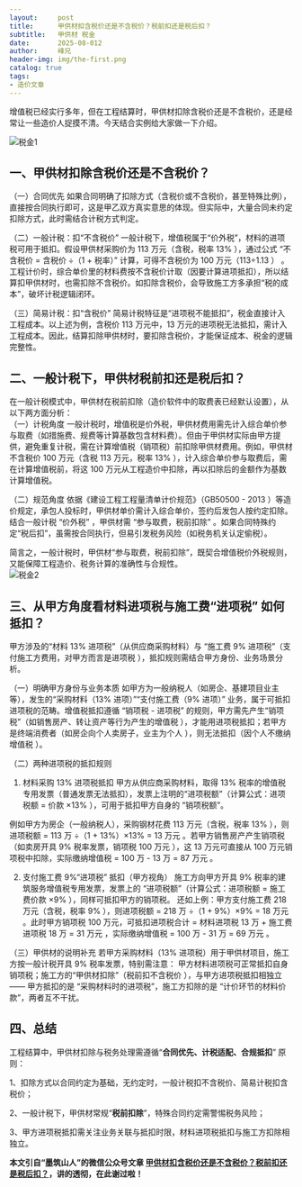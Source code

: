 ```yaml
---
layout:     post
title:      甲供材扣含税价还是不含税价？税前扣还是税后扣？
subtitle:   甲供材 税金
date:       2025-08-012
author:     峰兄
header-img: img/the-first.png
catalog: true
tags:
- 造价文章
---
```


增值税已经实行多年，但在工程结算时，甲供材扣除含税价还是不含税价，还是经常让一些造价人捉摸不清。今天结合实例给大家做一下介绍。  

  
![税金1](https://pic1.imgdb.cn/item/689aa89c58cb8da5c81bc02d.jpg)

## 一、甲供材扣除含税价还是不含税价？

（一）合同优先
如果合同明确了扣除方式（含税价或不含税价，甚至特殊比例），直接按合同执行即可，这是甲乙双方真实意思的体现。但实际中，大量合同未约定扣除方式，此时需结合计税方式判定。

（二）一般计税：扣“不含税价”
一般计税下，增值税属于“价外税”，材料的进项税可用于抵扣。假设甲供材采购价为 113 万元（含税，税率 13% ），通过公式 “不含税价 = 含税价 ÷（1 + 税率）” 计算，可得不含税价为 100 万元（113÷1.13 ） 。
工程计价时，综合单价里的材料费按不含税价计取（因要计算进项抵扣），所以结算扣甲供材时，也需扣除不含税价。如扣除含税价，会导致施工方多承担“税的成本”，破坏计税逻辑闭环。

（三）简易计税：扣“含税价”
简易计税特征是“进项税不能抵扣”，税金直接计入工程成本。以上述为例，含税价 113 万元中，13 万元的进项税无法抵扣，需计入工程成本。因此，结算扣除甲供材时，要扣除含税价，才能保证成本、税金的逻辑完整性。

## 二、一般计税下，甲供材税前扣还是税后扣？

在一般计税模式中，甲供材在税前扣除（造价软件中的取费表已经默认设置），从以下两方面分析：  
（一）计税角度
一般计税时，增值税是价外税，甲供材费用需先计入综合单价参与取费（如措施费、规费等计算基数包含材料费）。但由于甲供材实际由甲方提供，避免重复计税，需在计算增值税（销项税）前扣除甲供材费用。例如，甲供材不含税价 100 万元（含税 113 万元，税率 13% ），计入综合单价参与取费后，需在计算增值税前，将这 100 万元从工程造价中扣除，再以扣除后的金额作为基数计算增值税。

（二）规范角度
依据《建设工程工程量清单计价规范》（GB50500 - 2013 ）等造价规定，承包人投标时，甲供材单价需计入综合单价，签约后发包人按约定扣除。结合一般计税 “价外税” ，甲供材需 “参与取费，税前扣除” 。如果合同特殊约定“税后扣”，虽需按合同执行，但易引发税务风险（如税务机关认定偷税）。

简言之，一般计税时，甲供材“参与取费，税前扣除”，既契合增值税价外税规则，又能保障工程造价、税务计算的准确性与合规性。  
![税金2](https://pic1.imgdb.cn/item/689aa89c58cb8da5c81bc02f.jpg)

## 三、从甲方角度看材料进项税与施工费“进项税” 如何抵扣？

甲方涉及的“材料 13% 进项税”（从供应商采购材料）与 “施工费 9% 进项税”（支付施工方费用，对甲方而言是进项税 ），抵扣规则需结合甲方身份、业务场景分析。

（一）明确甲方身份与业务本质
如甲方为一般纳税人（如房企、基建项目业主等），发生的“采购材料（13% 进项）”“支付施工费（9% 进项）” 业务，属于可抵扣进项税的范畴。增值税抵扣遵循 “销项税 - 进项税” 的规则，甲方需先产生“销项税”（如销售房产、转让资产等行为产生的增值税 ），才能用进项税抵扣；若甲方是终端消费者（如房企向个人卖房子，业主为个人 ），则无法抵扣（因个人不缴纳增值税 ）。

（二）两种进项税的抵扣规则

1. 材料采购 13% 进项税抵扣
   甲方从供应商采购材料，取得 13% 税率的增值税专用发票（普通发票无法抵扣），发票上注明的“进项税额”（计算公式：进项税额 = 价款 ×13% ），可用于抵扣甲方自身的 “销项税额”。

  例如甲方为房企（一般纳税人），采购钢材花费 113 万元（含税，税率 13% ），则进项税额 = 113 万 ÷（1 + 13%）×13% = 13 万元 。若甲方销售房产产生销项税（如卖房开具 9% 税率发票，销项税 100 万元 ），这 13 万元可直接从 100 万元销项税中扣除，实际缴纳增值税 = 100 万 - 13 万 = 87 万元 。

2. 支付施工费 9%“进项税” 抵扣（甲方视角）
   施工方向甲方开具 9% 税率的建筑服务增值税专用发票，发票上的 “进项税额”（计算公式：进项税额 = 施工费价款 ×9% ），同样可抵扣甲方的销项税。
   还如上例：甲方支付施工费 218 万元（含税，税率 9% ），则进项税额 = 218 万 ÷（1 + 9%）×9% = 18 万元 。此时甲方销项税 100 万元，可抵扣进项税合计 = 材料进项税 13 万 + 施工费进项税 18 万 = 31 万元 ，实际缴纳增值税 = 100 万 - 31 万 = 69 万元 。

（三）甲供材的说明补充
若甲方采购材料（13% 进项税）用于甲供材项目，施工方按一般计税开具 9% 税率发票，特别需注意：
甲方材料进项税可正常抵扣自身销项税；施工方的“甲供材扣除”（税前扣不含税价 ），与甲方进项税抵扣相独立—— 甲方抵扣的是 “采购材料时的进项税”，施工方扣除的是 “计价环节的材料价款”，两者互不干扰。

## 四、总结

工程结算中，甲供材扣除与税务处理需遵循“**合同优先、计税适配、合规抵扣**” 原则：

1、扣除方式以合同约定为基础，无约定时，一般计税扣不含税价、简易计税扣含税价；

2、一般计税下，甲供材常规“**税前扣除**”，特殊合同约定需警惕税务风险；

3、甲方进项税抵扣需关注业务关联与抵扣时限，材料进项税抵扣与施工方扣除相独立。  


**本文引自“墨筑山人”的微信公众号文章
[甲供材扣含税价还是不含税价？税前扣还是税后扣？](https://mp.weixin.qq.com/s/En3usgpEzRbMh3pjMosmng)，讲的透彻，在此谢过啦！**